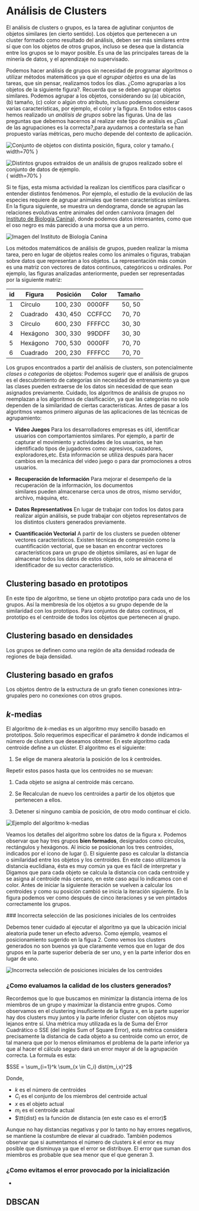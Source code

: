 # Análisis de Clusters

El análisis de clusters o grupos, es la tarea de aglutinar conjuntos de objetos
similares (en cierto sentido). Los objetos que pertenecen a un cluster formado
como resultado del análisis, deben ser más similares entre sí que con los
objetos de otros grupos, incluso se desea que la distancia entre los grupos se
lo mayor posible. Es una de las principales tareas de la minería de datos, y el
aprendizaje no supervisado.

Podemos hacer análisis de grupos sin necesidad de programar algoritmos o
utilizar métodos matemáticos ya que el *agrupar objetos* es una de las tareas,
que sin pensar, realizamos todos los días. ¿Como agruparías a los objetos de la
siguiente figura?. Recuerda que se deben agrupar objetos similares. Podemos
agrupar a los objetos, considerando su (a) ubicación, (b) tamaño, (c) color o
algún otro atributo, incluso podemos considerar varias características, por
ejemplo, el color y la figura. En todos estos casos hemos realizado un
*análisis de grupos* sobre las figuras. Una de las preguntas que debemos
hacernos al realizar este tipo de análisis es ¿Cual de las agrupaciones es la
correcta?,para ayudarnos a contestarla se han propuesto varías métricas, pero
mucho depende del contexto de aplicación.

![Conjunto de objetos con distinta posición, figura, color y tamaño.](../img/cluster.png){ width=70% }

![Distintos grupos extraídos de un análisis de grupos realizado sobre el conjunto de datos de ejemplo.](../img/clustering.png){ width=70% }

Si te fijas, esta misma actividad la realizan los científicos para clasificar o
entender distintos fenómenos. Por ejemplo, el estudio de la evolución de las
especies requiere de agrupar animales que tienen características similares. En
la figura siguiente, se muestra un dendograma, donde se agrupan las relaciones
evolutivas entre animales del orden carnívora (imagen del [Instituto de
Biología Canina](https://www.instituteofcaninebiology.org/how-to-read-a-dendrogram.html)),
donde podemos datos interesantes, como que el oso negro es más parecido a una
morsa que a un perro.

![ Imagen del [Instituto de Biología Canina](https://www.instituteofcaninebiology.org/how-to-read-a-dendrogram.html)](../img/caninebiology.png)

Los métodos matemáticos de análisis de grupos, pueden realizar la misma tarea,
pero en lugar de objetos reales como los animales o figuras, trabajan sobre
datos que representan a los objetos. La representación más común es una matriz
con vectores de datos continuos, categóricos u ordinales. Por ejemplo, las
figuras analizadas anteriormente, pueden ser representadas por la siguiente
matriz:

| id     |  Figura    |Posición  |  Color  | Tamaño      |
|--------|------------|---------:|---------|------------:|
| 1      | Círculo    | 100, 230 | 0000FF  | 50, 50      |
| 2      | Cuadrado   | 430, 450 | CCFFCC  | 70, 70      |
| 3      | Círculo    | 600, 230 | FFFFCC  | 30, 30      |
| 4      | Hexágono   | 300, 330 | 99DDFF  | 30, 30      |
| 5      | Hexágono   | 700, 530 | 0000FF  | 70, 70      |
| 6      | Cuadrado   | 200, 230 | FFFFCC  | 70, 70      |

Los grupos encontrados a partir del análisis de clusters, son potencialmente
*clases o categorías* de objetos: Podemos sugerir que el análisis de grupos es
el descubrimiento de categorías sin necesidad de entrenamiento ya que las
clases pueden extraerse de los datos sin necesidad de que sean asignados
previamente. Cuidado, los algoritmos de análisis de grupos no reemplazan a los
algoritmos de clasificación, ya que las categorías no solo dependen de la
similaridad de ciertas características. Antes de pasar a los algoritmos veamos
primero algunas de las aplicaciones de las técnicas de agrupamiento:

* **Video Juegos** Para los desarrolladores empresas es útil, identificar usuarios con comportamientos similares. Por ejemplo, a partir de capturar el movimiento y actividades de los usuarios, se han identificado tipos de jugadores como: agresivos, cazadores, exploradores,etc. Esta información se utiliza después para hacer cambios en la mecánica del video juego o para dar promociones a otros usuarios.

* **Recuperación de Información** Para mejorar el desempeño de la recuperación de la información, los documentos  
  similares pueden almacenarse cerca unos de otros, mismo servidor, archivo, máquina, etc.

* **Datos Representativos** En lugar de trabajar con todos los datos para realizar algún análisis, se pude trabajar con objetos representatvos de los distintos clusters generados previamente.  
  
* **Cuantificación Vectorial**  A partir de los clusters se pueden obtener vectores característicos. Existen técnicas de compresión como la cuantificación vectorial, que se basan en encontrar vectores característicos para un grupo de objetos similares, así en lugar de almacenar todos los datos de estos objetos, solo se almacena el identificador de su vector característico.

## Clustering basado en prototipos

En este tipo de algoritmo, se tiene un objeto prototipo para cada uno de los grupos. Así la membresía de los objetos a su grupo depende de la similaridad con los prototipos. Para conjuntos de datos continuos, el prototipo es el centroide de todos los objetos que pertenecen al grupo.  

## Clustering basado en densidades

Los grupos se definen como una región de alta densidad rodeada de regiones de baja densidad. 

## Clustering basado en grafos

Los objetos dentro de la estructura de un grafo tienen conexiones intra-grupales pero no conexiones con otros grupos.


## $k$-medias 

El algoritmo de $k$-medias es un algoritmo muy sencillo basado en prototipos.
Solo requerimos especificar el parámetro $k$ donde indicamos el
número de clusters que deseamos obtener. En este algoritmo cada centroide
define a un clúster. El algoritmo es el siguiente: 

1. Se elige de manera aleatoria la posición de los $k$ centroides.

Repetir estos pasos hasta que los centroides no se muevan:

  1. Cada objeto se asigna al centroide más cercano.

  2. Se Recalculan de nuevo los centroides a partir de los objetos que pertenecen a ellos. 

  3. Detener si ninguno cambia de posición, de otro modo continuar el ciclo.

![Ejemplo del algoritmo $k$-medias](../img/kmeans.png)

Veamos los detalles del algoritmo sobre los datos de la figura x. Podemos
observar que hay tres grupos **bien formados**, designados como círculos,
rectángulos y hexágonos. Al inicio se posicionan los tres centroides, indicados
por el ícono de lugar (). El siguiente paso es calcular la distancia o
similaridad entre los objetos y los centroides. En este caso utilizamos la
distancia euclidiana, ésta es muy común ya que es fácil de interpretar y
Digamos que para cada objeto se calcula la distancia con cada centroide y se
asigna al centroide más cercano, en este caso aquí lo indicamos con el color.
Antes de iniciar la siguiente iteración se vuelven a calcular los centroides y
como su posición cambió se inicia la iteración siguiente. En la figura podemos
ver como después de cinco iteraciones y se ven pintados correctamente los
grupos.

### Incorrecta selección de las posiciones iniciales de los centroides

Debemos tener cuidado al ejecutar el algoritmo ya que
la ubicación inicial aleatoria pude tener un efecto adverso. Como ejemplo,
veamos el posicionamiento sugerido en la figua 2. Como vemos los clusters
generados no son buenos ya que claramente vemos que en lugar de dos grupos en
la parte superior debería de ser uno, y en la parte inferior dos en lugar de
uno.

![Incorrecta selección de posiciones iniciales de los centroides](../img/clusters.png)

### ¿Como evaluamos la calidad de los clusters generados?

Recordemos que lo que buscamos en minimizar la distancia interna de los miembros de un grupo y
maximizar la distancia entre grupos. Como observamos en el clustering insuficiente de la figura x, en la parte superior hay dos clusters muy juntos y la parte inferior cluster con objetos muy lejanos entre sí. Una métrica muy utilizada es la de Suma del Error Cuadrático o SSE (del inglés Sum of Square Error), esta métrica considera  precisamente la distancia de cada objeto a su centroide como un error, de tal manera que por lo menos eliminamos el problema de la parte inferior ya que al hacer el cálculo seguro dará un error mayor al de la agrupación correcta. La formula es esta:  

$SSE = \sum_{i=1}^k \sum_{x \in C_i} dist(m_i,x)^2$

Donde, 

* $k$ es el número de centroides
* $C_i$ es el conjunto de los miembros del centroide actual
* $x$ es el objeto actual
* $m_i$ es el centroide actual
* $\tt{dist} es la función de distancia (en este caso es el error)$
  
Aunque no hay distancias negativas y por lo tanto no hay errores negativos, se mantiene la costumbre de elevar al cuadrado. También podemos observar que si aumentamos el número de clusters $k$ el error es muy posible que disminuya ya que el error se distribuye. El error que suman dos miembros es probable que sea menor que el que generan 3.

### ¿Como evitamos el error provocado por la inicialización

* 




## DBSCAN
